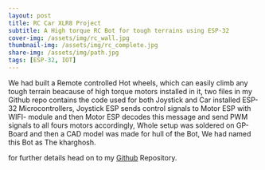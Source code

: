 ```yaml
---
layout: post
title: RC Car XLR8 Project
subtitle: A High torque RC Bot for tough terrains using ESP-32
cover-img: /assets/img/rc_wall.jpg
thumbnail-img: /assets/img/rc_complete.jpg
share-img: /assets/img/path.jpg
tags: [ESP-32, IOT]
---
```


We had built a Remote controlled Hot wheels, which can easily climb any tough terrain beacause of high torque motors installed in it, two files in my Github repo contains the code used for both Joystick and Car installed ESP-32 Microcontrollers, Joystick ESP sends control signals to Motor ESP with WIFI- module and then Motor ESP decodes this message
and send PWM signals to all fours motors accordingly, Whole setup was soldered on GP-Board and then a CAD model was made for hull of the Bot, We had named this Bot as The kharghosh.

for further details head on to my [Github][1] Repository.

[1]: https://github.com/Vishnuvardhanchowhan/RC-Car-XLR8/tree/main
